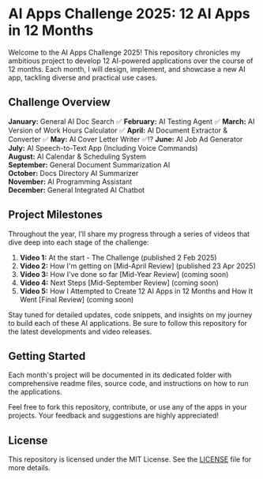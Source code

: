 # AI Apps Challenge 2025: 12 AI Apps in 12 Months

Welcome to the AI Apps Challenge 2025! This repository chronicles my ambitious project to develop 12 AI-powered applications over the course of 12 months. Each month, I will design, implement, and showcase a new AI app, tackling diverse and practical use cases.

## Challenge Overview

**January:** General AI Doc Search ✅
**February:** AI Testing Agent ✅
**March:** AI Version of Work Hours Calculator ✅ 
**April:** AI Document Extractor & Converter ✅ 
**May:** AI Cover Letter Writer ✅⁉️ 
**June:** AI Job Ad Generator  
**July:** AI Speech-to-Text App (Including Voice Commands)  
**August:** AI Calendar & Scheduling System  
**September:** General Document Summarization AI  
**October:** Docs Directory AI Summarizer  
**November:** AI Programming Assistant  
**December:** General Integrated AI Chatbot

## Project Milestones

Throughout the year, I’ll share my progress through a series of videos that dive deep into each stage of the challenge:
1. **Video 1:** At the start - The Challenge (published 2 Feb 2025)
2. **Video 2:** How I'm getting on [Mid-April Review] (published 23 Apr 2025)
3. **Video 3:** How I've done so far [Mid-Year Review] (coming soon)
4. **Video 4:** Next Steps [Mid-September Review] (coming soon)
5. **Video 5:** How I Attempted to Create 12 AI Apps in 12 Months and How It Went [Final Review] (coming soon)

Stay tuned for detailed updates, code snippets, and insights on my journey to build each of these AI applications. Be sure to follow this repository for the latest developments and video releases.

## Getting Started

Each month's project will be documented in its dedicated folder with comprehensive readme files, source code, and instructions on how to run the applications.

Feel free to fork this repository, contribute, or use any of the apps in your projects. Your feedback and suggestions are highly appreciated!

## License

This repository is licensed under the MIT License. See the [LICENSE](LICENSE.txt) file for more details.
